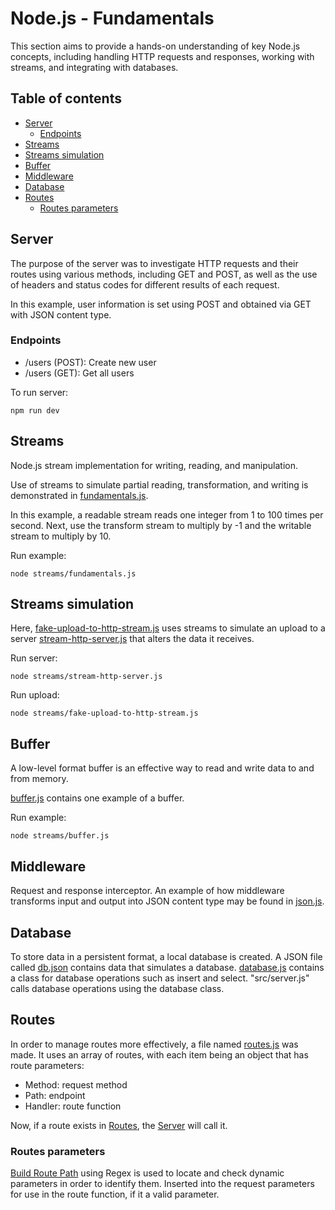 # Node.js - Fundamentals

This section aims to provide a hands-on understanding of key Node.js concepts, including handling HTTP requests and responses, working with streams, and integrating with databases.

## Table of contents
- [Server](#server)
    - [Endpoints](#endpoints)
- [Streams](#streams)
- [Streams simulation](#streams-simulation)
- [Buffer](#buffer)
- [Middleware](#middleware)
- [Database](#database)
- [Routes](#routes)
    - [Routes parameters](#routes-parameters)

## Server

The purpose of the server was to investigate HTTP requests and their routes using various methods, including GET and POST, as well as the use of headers and status codes for different results of each request.

In this example, user information is set using POST and obtained via GET with JSON content type.

### Endpoints

- /users (POST): Create new user
- /users (GET): Get all users

To run server:
```
npm run dev 
```

## Streams

Node.js stream implementation for writing, reading, and manipulation.

Use of streams to simulate partial reading, transformation, and writing is demonstrated in [fundamentals.js](streams/fundamentals.js). 

In this example, a readable stream reads one integer from 1 to 100 times per second. Next, use the transform stream to multiply by -1 and the writable stream to multiply by 10.

Run example:
```
node streams/fundamentals.js
```

## Streams simulation

Here, [fake-upload-to-http-stream.js](streams/fake-upload-to-http-stream.js) uses streams to simulate an upload to a server [stream-http-server.js](streams/stream-http-server.js) that alters the data it receives.

Run server:
```
node streams/stream-http-server.js
```

Run upload:
```
node streams/fake-upload-to-http-stream.js
```

## Buffer

A low-level format buffer is an effective way to read and write data to and from memory.

[buffer.js](streams/buffer.js) contains one example of a buffer. 

Run example:
```
node streams/buffer.js
```

## Middleware

Request and response interceptor. An example of how middleware transforms input and output into JSON content type may be found in [json.js](src/middlewares/json.js).

## Database

To store data in a persistent format, a local database is created. A JSON file called [db.json](src/db.json) contains data that simulates a database. [database.js](src/middlewares/database.js) contains a class for database operations such as insert and select. "src/server.js" calls database operations using the database class. 

## Routes

In order to manage routes more effectively, a file named [routes.js](src/routes.js) was made. It uses an array of routes, with each item being an object that has route parameters:

- Method: request method
- Path: endpoint
- Handler: route function

Now, if a route exists in [Routes](src/routes.js), the [Server](src/server.js) will call it.

### Routes parameters

[Build Route Path](src/utils/build-route-path.js) using Regex is used to locate and check dynamic parameters in order to identify them. Inserted into the request parameters for use in the route function, if it a valid parameter. 